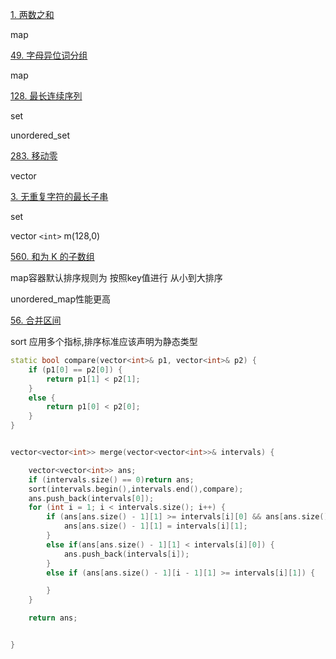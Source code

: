 [1. 两数之和](https://leetcode.cn/problems/two-sum/)

map

[49. 字母异位词分组](https://leetcode.cn/problems/group-anagrams/)

map

[128. 最长连续序列](https://leetcode.cn/problems/longest-consecutive-sequence/)

set

unordered_set

[283. 移动零](https://leetcode.cn/problems/move-zeroes/)

vector

[3. 无重复字符的最长子串](https://leetcode.cn/problems/longest-substring-without-repeating-characters/)

set

vector `<int>` m(128,0)

[560. 和为 K 的子数组](https://leetcode.cn/problems/subarray-sum-equals-k/)

map容器默认排序规则为 按照key值进行 从小到大排序

unordered_map性能更高

[56. 合并区间](https://leetcode.cn/problems/merge-intervals/)

sort 应用多个指标,排序标准应该声明为静态类型

```cpp
static bool compare(vector<int>& p1, vector<int>& p2) {
	if (p1[0] == p2[0]) {
		return p1[1] < p2[1];
	}
	else {
		return p1[0] < p2[0];
	}
}


vector<vector<int>> merge(vector<vector<int>>& intervals) {

	vector<vector<int>> ans;
	if (intervals.size() == 0)return ans;
	sort(intervals.begin(),intervals.end(),compare);
	ans.push_back(intervals[0]);
	for (int i = 1; i < intervals.size(); i++) {
		if (ans[ans.size() - 1][1] >= intervals[i][0] && ans[ans.size() - 1][1] <= intervals[i][1]) {
			ans[ans.size() - 1][1] = intervals[i][1];
		}
		else if(ans[ans.size() - 1][1] < intervals[i][0]) {
			ans.push_back(intervals[i]);
		}
		else if (ans[ans.size() - 1][i - 1][1] >= intervals[i][1]) {

		}
	}

	return ans;


}
```
